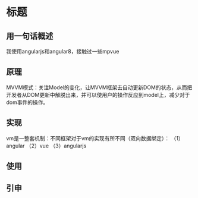 # 标题

## 用一句话概述
我使用angularjs和angular8，接触过一些mpvue
## 原理
MVVM模式：关注Model的变化，让MVVM框架去自动更新DOM的状态，从而把开发者从DOM更新中解脱出来，并可以使用户的操作反应到model上，减少对于dom事件的操作。
## 实现
vm是一整套机制：不同框架对于vm的实现有所不同（双向数据绑定）：
（1）angular
（2）vue
（3）angularjs

## 使用

## 引申
